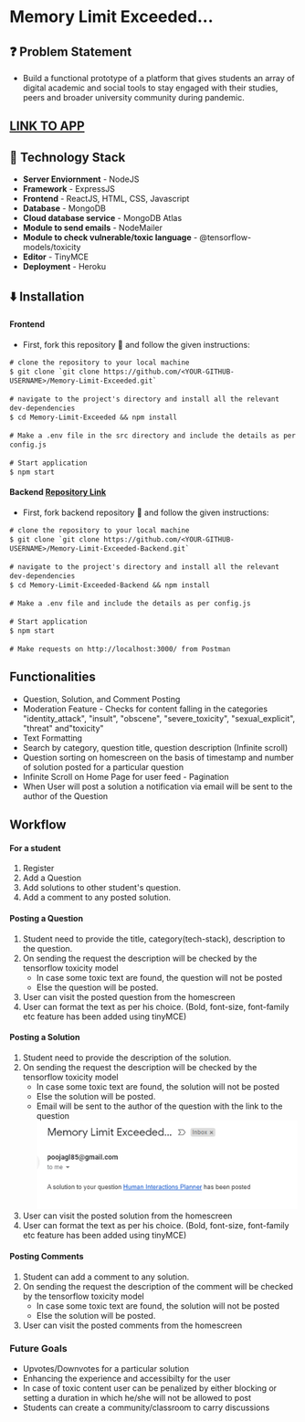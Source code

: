 # Memory Limit Exceeded...

## ❓ Problem Statement

- Build a functional prototype of a platform that gives students an array of digital academic and social tools to stay engaged with their studies, peers and broader university community during pandemic.

## [LINK TO APP](https://memory-limit-exceeded.herokuapp.com)

## 🚧 Technology Stack

- **Server Enviornment** - NodeJS
- **Framework** - ExpressJS
- **Frontend** - ReactJS, HTML, CSS, Javascript
- **Database** - MongoDB
- **Cloud database service** - MongoDB Atlas
- **Module to send emails** - NodeMailer
- **Module to check vulnerable/toxic language** - @tensorflow-models/toxicity
- **Editor** - TinyMCE
- **Deployment** - Heroku

## ⬇️ Installation

#### Frontend

- First, fork this repository 🍴 and follow the given instructions:

```
# clone the repository to your local machine
$ git clone `git clone https://github.com/<YOUR-GITHUB-USERNAME>/Memory-Limit-Exceeded.git`

# navigate to the project's directory and install all the relevant dev-dependencies
$ cd Memory-Limit-Exceeded && npm install

# Make a .env file in the src directory and include the details as per config.js

# Start application
$ npm start

```

#### Backend [Repository Link](https://github.com/poojagl85/Memory-Limit-Exceeded-Backend)

- First, fork backend repository 🍴 and follow the given instructions:

```
# clone the repository to your local machine
$ git clone `git clone https://github.com/<YOUR-GITHUB-USERNAME>/Memory-Limit-Exceeded-Backend.git`

# navigate to the project's directory and install all the relevant dev-dependencies
$ cd Memory-Limit-Exceeded-Backend && npm install

# Make a .env file and include the details as per config.js

# Start application
$ npm start

# Make requests on http://localhost:3000/ from Postman

```

## Functionalities

- Question, Solution, and Comment Posting
- Moderation Feature - Checks for content falling in the categories "identity_attack", "insult", "obscene", "severe_toxicity", "sexual_explicit", "threat" and"toxicity"
- Text Formatting
- Search by category, question title, question description (Infinite scroll)
- Question sorting on homescreen on the basis of timestamp and number of solution posted for a particular question
- Infinite Scroll on Home Page for user feed - Pagination
- When User will post a solution a notification via email will be sent to the author of the Question

## Workflow

#### For a student

1. Register
2. Add a Question
3. Add solutions to other student's question.
4. Add a comment to any posted solution.

#### Posting a Question

1. Student need to provide the title, category(tech-stack), description to the question.
2. On sending the request the description will be checked by the tensorflow toxicity model
   - In case some toxic text are found, the question will not be posted
   - Else the question will be posted.
3. User can visit the posted question from the homescreen
4. User can format the text as per his choice. (Bold, font-size, font-family etc feature has been added using tinyMCE)

#### Posting a Solution

1. Student need to provide the description of the solution.
2. On sending the request the description will be checked by the tensorflow toxicity model
   - In case some toxic text are found, the solution will not be posted
   - Else the solution will be posted.
   - Email will be sent to the author of the question with the link to the question
     ![Email to Author of Question](https://github.com/poojagl85/Memory-Limit-Exceeded/blob/master/src/assets/Email%20Snapshot.PNG)
3. User can visit the posted solution from the homescreen
4. User can format the text as per his choice. (Bold, font-size, font-family etc feature has been added using tinyMCE)

#### Posting Comments

1. Student can add a comment to any solution.
2. On sending the request the description of the comment will be checked by the tensorflow toxicity model
   - In case some toxic text are found, the solution will not be posted
   - Else the solution will be posted.
3. User can visit the posted comments from the homescreen

### Future Goals

- Upvotes/Downvotes for a particular solution
- Enhancing the experience and accessibilty for the user
- In case of toxic content user can be penalized by either blocking or setting a duration in which he/she will not be allowed to post
- Students can create a community/classroom to carry discussions
